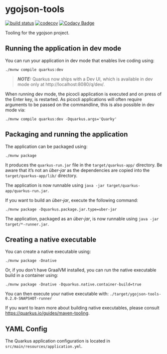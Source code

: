 # ygojson-tools

[![build status](https://github.com/ygojson/ygojson-tools/actions/workflows/build.yml/badge.svg?branch=main)](https://github.com/ygojson/ygojson-tools/actions/workflows/build.yml?query=branch%3Amain)
[![codecov](https://codecov.io/gh/ygojson/ygojson-tools/graph/badge.svg?token=FC2VT279O5)](https://codecov.io/gh/ygojson/ygojson-tools)
[![Codacy Badge](https://app.codacy.com/project/badge/Grade/2c3210c579f04c6fbd2efe7270a8ee53)](https://app.codacy.com/gh/ygojson/ygojson-tools/dashboard?utm_source=gh&utm_medium=referral&utm_content=&utm_campaign=Badge_grade)

Tooling for the ygojson project.

## Running the application in dev mode

You can run your application in dev mode that enables live coding using:
```shell script
./mvnw compile quarkus:dev
```

> **_NOTE:_**  Quarkus now ships with a Dev UI, which is available in dev mode only at http://localhost:8080/q/dev/.

When running dev mode, the picocli application is executed and on press of the Enter key, is restarted.
As picocli applications will often require arguments to be passed on the commandline, this is also possible in dev mode via:
```shell script
./mvnw compile quarkus:dev -Dquarkus.args='Quarky'
```

## Packaging and running the application

The application can be packaged using:
```shell script
./mvnw package
```
It produces the `quarkus-run.jar` file in the `target/quarkus-app/` directory.
Be aware that it’s not an _über-jar_ as the dependencies are copied into the `target/quarkus-app/lib/` directory.

The application is now runnable using `java -jar target/quarkus-app/quarkus-run.jar`.

If you want to build an _über-jar_, execute the following command:
```shell script
./mvnw package -Dquarkus.package.jar.type=uber-jar
```

The application, packaged as an _über-jar_, is now runnable using `java -jar target/*-runner.jar`.

## Creating a native executable

You can create a native executable using: 
```shell script
./mvnw package -Dnative
```

Or, if you don't have GraalVM installed, you can run the native executable build in a container using: 
```shell script
./mvnw package -Dnative -Dquarkus.native.container-build=true
```

You can then execute your native executable with: `./target/ygojson-tools-0.2.0-SNAPSHOT-runner`

If you want to learn more about building native executables, please consult https://quarkus.io/guides/maven-tooling.

## YAML Config

The Quarkus application configuration is located in `src/main/resources/application.yml`.


